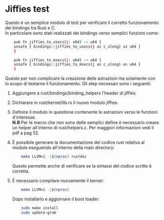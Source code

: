 # Jiffies test
Questo è un semplice modulo di test per verificare il corretto funzionamento dei bindings tra Rust e C. <br />
In particolare sono stati realizzati dei bindings verso semplici funzioni come:
```bash
    pub fn jiffies_to_usecs(j: u64) -> u64 {
    unsafe { bindings::jiffies_to_usecs(j as c_ulong) as u64 }
    }
```

```bash
    pub fn jiffies_to_msecs(j: u64) -> u64 {
    unsafe { bindings::jiffies_to_msecs(j as c_ulong) as u64 }
    }
```
Questo per non complicare la creazione delle astrazioni ma solamente con lo scopo di testarne il funzionamento. Gli step necessari sono i seguenti:

1) Aggiungere a rust/bindings/binding_helpers l'header di jiffies.
2) Dichiarare in rust/kernel/lib.rs il nuovo modulo jiffies.
3) Definire il modulo in questione contenente le astrazioni verso le funzioni d'interesse. <br />
**N.B** Per le macro che non sono delle semplici define è necessario creare un helper all'interno di rust/helpers.c. 
Per maggiori informazioni vedi il pdf a pag 52.
4) È possibile generare la documentazione del codice rust relativa al modulo eseguendo all'interno della main directory: 
    ```bash
        make LLVM=1 -j$(nproc) rustdoc
    ``` 
    Questo permette anche di verificare se la sintassi del codice scritto è corretta.

5) È necessario compilare nuovamente il kernel: 
    ```bash
        make LLVM=1 -j$(nproc)
    ```
    Dopo installarlo e aggiornare il boot loader:
    ```bash
        sudo make install
        sudo update-grub
    ```